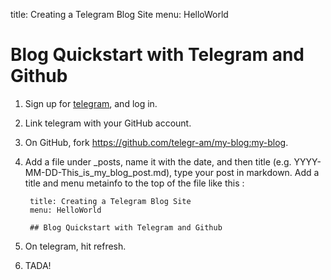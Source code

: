 title: Creating a Telegram Blog Site
menu: HelloWorld

Blog Quickstart with Telegram and Github
===================

1. Sign up for [telegram](http://telegr.am), and log in.

2. Link telegram with your GitHub account.

3. On GitHub, fork https://github.com/telegr-am/my-blog:my-blog.

4. Add a file under _posts, name it with the date, and then title (e.g. YYYY-MM-DD-This\_is\_my\_blog\_post.md), type your post in markdown.  Add a title and menu metainfo to the top of the file like this : 

        title: Creating a Telegram Blog Site
        menu: HelloWorld

        ## Blog Quickstart with Telegram and Github

5. On telegram, hit refresh.

6. TADA!
